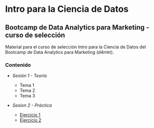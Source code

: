 # Intro para la Ciencia de Datos
## Bootcamp de Data Analytics para Marketing - curso de selección

Material para el curso de selección Intro para la Ciencia de Datos del Bootcamp de Data Analytics para Marketing (d4mkt).

### Contenido

- *Sesión 1 - Teoría*
  - Tema 1
  - Tema 2
  - Tema 3

- *Sesion 2 - Práctica*
  - [Ejercicio 1](ejercicios/1.md)
  - [Ejercicio 2](ejercicios/2.md)
